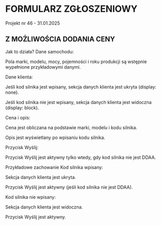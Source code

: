 # FORMULARZ ZGŁOSZENIOWY 
Projekt nr 46 - 31.01.2025
## Z MOŻLIWOŚCIA DODANIA CENY
Jak to działa?
Dane samochodu:

Pola marki, modelu, mocy, pojemności i roku produkcji są wstępnie wypełnione przykładowymi danymi.

Dane klienta:

Jeśli kod silnika jest wpisany, sekcja danych klienta jest ukryta (display: none).

Jeśli kod silnika nie jest wpisany, sekcja danych klienta jest widoczna (display: block).

Cena i opis:

Cena jest obliczana na podstawie marki, modelu i kodu silnika.

Opis jest wyświetlany po wpisaniu kodu silnika.

Przycisk Wyślij:

Przycisk Wyślij jest aktywny tylko wtedy, gdy kod silnika nie jest DDAA.

Przykładowe zachowanie
Kod silnika wpisany:

Sekcja danych klienta jest ukryta.

Przycisk Wyślij jest aktywny (jeśli kod silnika nie jest DDAA).

Kod silnika nie wpisany:

Sekcja danych klienta jest widoczna.

Przycisk Wyślij jest aktywny.
